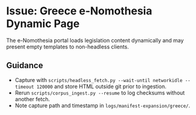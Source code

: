 # Issue: Greece e-Nomothesia Dynamic Page

The e-Nomothesia portal loads legislation content dynamically and may present empty templates to
non-headless clients.

## Guidance
- Capture with `scripts/headless_fetch.py --wait-until networkidle --timeout 120000` and store HTML
  outside git prior to ingestion.
- Rerun `scripts/corpus_ingest.py --resume` to log checksums without another fetch.
- Note capture path and timestamp in `logs/manifest-expansion/greece/`.
